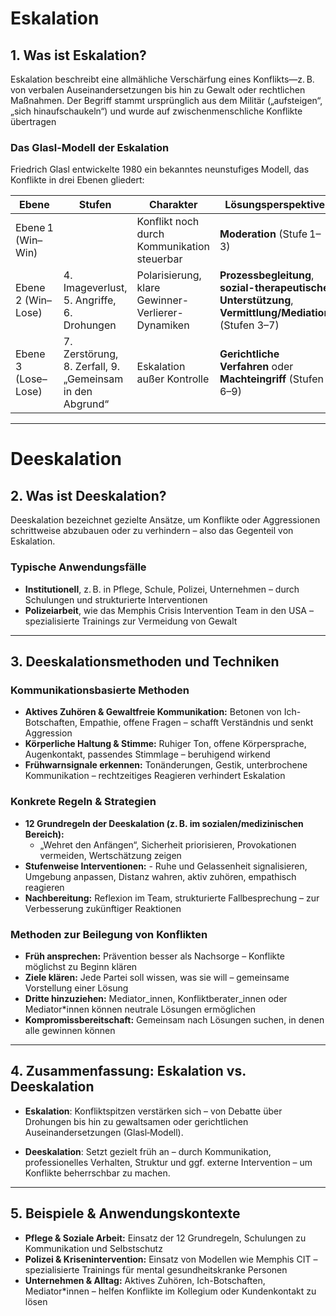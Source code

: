 # Eskalation

## 1. Was ist Eskalation?

Eskalation beschreibt eine allmähliche Verschärfung eines Konflikts—z. B. von verbalen Auseinandersetzungen bis hin zu Gewalt oder rechtlichen Maßnahmen. Der Begriff stammt ursprünglich aus dem Militär („aufsteigen“, „sich hinaufschaukeln“) und wurde auf zwischenmenschliche Konflikte übertragen

### Das Glasl-Modell der Eskalation

Friedrich Glasl entwickelte 1980 ein bekanntes neunstufiges Modell, das Konflikte in drei Ebenen gliedert:

| Ebene               | Stufen                                                   | Charakter                                         | Lösungsperspektive                                                                                     |
| ------------------- | -------------------------------------------------------- | ------------------------------------------------- | ------------------------------------------------------------------------------------------------------ |
| Ebene 1 (Win–Win)   |                                                          | Konflikt noch durch Kommunikation steuerbar       | **Moderation** (Stufe 1–3)                                                                             |
| Ebene 2 (Win–Lose)  | 4. Imageverlust, 5. Angriffe, 6. Drohungen               | Polarisierung, klare Gewinner-Verlierer-Dynamiken | **Prozessbegleitung**, **sozial-therapeutische Unterstützung**, **Vermittlung/Mediation** (Stufen 3–7) |
| Ebene 3 (Lose–Lose) | 7. Zerstörung, 8. Zerfall, 9. „Gemeinsam in den Abgrund“ | Eskalation außer Kontrolle                        | **Gerichtliche Verfahren** oder **Machteingriff** (Stufen 6–9)                                         |

---

# Deeskalation

## 2. Was ist Deeskalation?

Deeskalation bezeichnet gezielte Ansätze, um Konflikte oder Aggressionen schrittweise abzubauen oder zu verhindern – also das Gegenteil von Eskalation.

### Typische Anwendungsfälle

- **Institutionell**, z. B. in Pflege, Schule, Polizei, Unternehmen – durch Schulungen und strukturierte Interventionen
- **Polizeiarbeit**, wie das Memphis Crisis Intervention Team in den USA – spezialisierte Trainings zur Vermeidung von Gewalt

---

## 3. Deeskalationsmethoden und Techniken

### Kommunikationsbasierte Methoden

- **Aktives Zuhören & Gewaltfreie Kommunikation:** Betonen von Ich-Botschaften, Empathie, offene Fragen – schafft Verständnis und senkt Aggression
- **Körperliche Haltung & Stimme:** Ruhiger Ton, offene Körpersprache, Augenkontakt, passendes Stimmlage – beruhigend wirkend
- **Frühwarnsignale erkennen:** Tonänderungen, Gestik, unterbrochene Kommunikation – rechtzeitiges Reagieren verhindert Eskalation

### Konkrete Regeln & Strategien

- **12 Grundregeln der Deeskalation (z. B. im sozialen/medizinischen Bereich):**
	- „Wehret den Anfängen“, Sicherheit priorisieren, Provokationen vermeiden, Wertschätzung zeigen
- **Stufenweise Interventionen:** - Ruhe und Gelassenheit signalisieren, Umgebung anpassen, Distanz wahren, aktiv zuhören, empathisch reagieren
- **Nachbereitung:** Reflexion im Team, strukturierte Fallbesprechung – zur Verbesserung zukünftiger Reaktionen


### Methoden zur Beilegung von Konflikten

- **Früh ansprechen:** Prävention besser als Nachsorge – Konflikte möglichst zu Beginn klären
- **Ziele klären:** Jede Partei soll wissen, was sie will – gemeinsame Vorstellung einer Lösung
- **Dritte hinzuziehen:** Mediator_innen, Konfliktberater_innen oder Mediator*innen können neutrale Lösungen ermöglichen
- **Kompromissbereitschaft:** Gemeinsam nach Lösungen suchen, in denen alle gewinnen können

---

## 4. Zusammenfassung: Eskalation vs. Deeskalation

- **Eskalation**: Konfliktspitzen verstärken sich – von Debatte über Drohungen bis hin zu gewaltsamen oder gerichtlichen Auseinandersetzungen (Glasl‑Modell).

- **Deeskalation**: Setzt gezielt früh an – durch Kommunikation, professionelles Verhalten, Struktur und ggf. externe Intervention – um Konflikte beherrschbar zu machen.


---

## 5. Beispiele & Anwendungskontexte

- **Pflege & Soziale Arbeit:** Einsatz der 12 Grundregeln, Schulungen zu Kommunikation und Selbstschutz
- **Polizei & Krisenintervention:** Einsatz von Modellen wie Memphis CIT – spezialisierte Trainings für mental gesundheitskranke Personen
- **Unternehmen & Alltag:** Aktives Zuhören, Ich-Botschaften, Mediator*innen – helfen Konflikte im Kollegium oder Kundenkontakt zu lösen